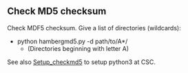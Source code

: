 ## Check MD5 checksum

Check MDF5 checksum. Give a list of directories (wildcards):

+ python hambergmd5.py -d path/to/A*/   
  + (Directories beginning with letter A)

See also [Setup_checkmd5](Setup_checkmd5.md) to setup python3 at CSC.
